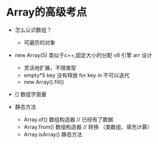 # Array的高级考点
- 怎么认识数组？
   - 可遍历的对象
- new Array(5)
   类似于c++,固定大小的分配 v8 引擎 arr 设计
   - 灵活地扩展，不限类型
   - empty*5 key 没有释放 for key in 不可以迭代
   - new Array().fill()

- [] 数组字面量

- 静态方法
   - Array.of() 数组构造器    // 已经有了数据
   - Array.from() 数组构造器  // 转换 （类数组，填充计算）
   - Array.isArray() 静态方法